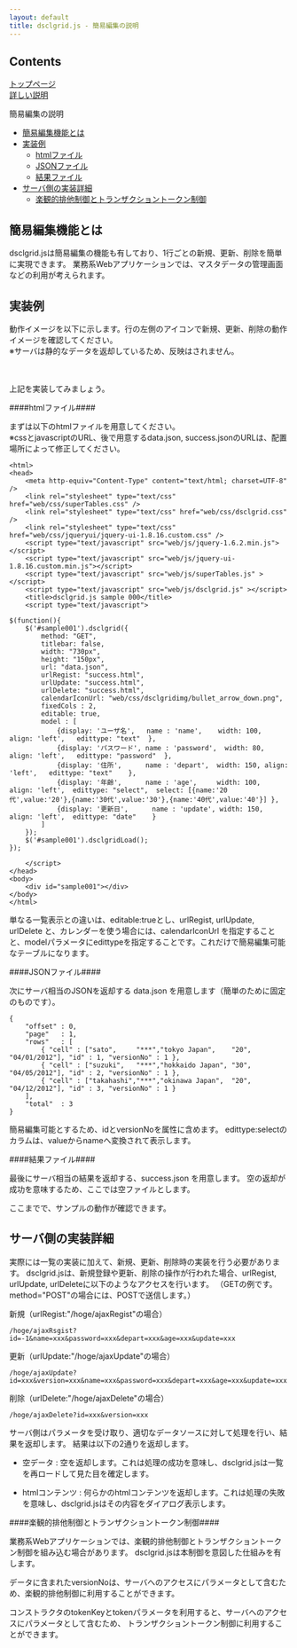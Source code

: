 ```yaml
---
layout: default
title: dsclgrid.js - 簡易編集の説明
---
```


Contents
-----

[トップページ](/)  
[詳しい説明](/details.html)

簡易編集の説明

*  [簡易編集機能とは](#edit)
*  [実装例](#sample)
    *  [htmlファイル](#edit-html)
    *  [JSONファイル](#edit-json)
    *  [結果ファイル](#edit-success)
*  [サーバ側の実装詳細](#edit-server)
    *  [楽観的排他制御とトランザクショントークン制御](#edit-token)

<a name="edit"></a>簡易編集機能とは
-----

dsclgrid.jsは簡易編集の機能も有しており、1行ごとの新規、更新、削除を簡単に実現できます。
業務系Webアプリケーションでは、マスタデータの管理画面などの利用が考えられます。

<a name="sample"></a>実装例
-----

動作イメージを以下に示します。行の左側のアイコンで新規、更新、削除の動作イメージを確認してください。  
※サーバは静的なデータを返却しているため、反映はされません。

<script type="text/javascript">
$(function(){
    $('#sample001').dsclgrid({
        method: "GET",
        titlebar: false,
        width: "730px",
        height: "150px",
        url: "sample/001/data.json",
        urlRegist: "sample/001/success.html",
        urlUpdate: "sample/001/success.html",
        urlDelete: "sample/001/success.html",
        calendarIconUrl: "web/css/dsclgridimg/bullet_arrow_down.png",
        fixedCols : 2,
        editable: true,
        model : [
            {display: 'ユーザ名',   name : 'name',    width: 100, align: 'left',   edittype: "text"  },
            {display: 'パスワード', name : 'password',  width: 80,  align: 'left',   edittype: "password"  },
            {display: '住所',      name : 'depart',  width: 150, align: 'left',   edittype: "text"    },
            {display: '年齢',      name : 'age',     width: 100,  align: 'left',  edittype: "select",  select: [{name:'20代',value:'20'},{name:'30代',value:'30'},{name:'40代',value:'40'}] },
            {display: '更新日',      name : 'update', width: 150, align: 'left',  edittype: "date"    }
        ]
    });
    $('#sample001').dsclgridLoad();
});
</script>
<div style="padding:20px;padding-top:0px;"><div id="sample001"></div></div>

上記を実装してみましょう。

####<a name="edit-html"></a>htmlファイル####

まずは以下のhtmlファイルを用意してください。  
※cssとjavascriptのURL、後で用意するdata.json, success.jsonのURLは、配置場所によって修正してください。

    <html>
    <head>
        <meta http-equiv="Content-Type" content="text/html; charset=UTF-8" />
        <link rel="stylesheet" type="text/css" href="web/css/superTables.css" />
        <link rel="stylesheet" type="text/css" href="web/css/dsclgrid.css" />
        <link rel="stylesheet" type="text/css" href="web/css/jqueryui/jquery-ui-1.8.16.custom.css" />
        <script type="text/javascript" src="web/js/jquery-1.6.2.min.js"></script>
        <script type="text/javascript" src="web/js/jquery-ui-1.8.16.custom.min.js"></script>
        <script type="text/javascript" src="web/js/superTables.js" ></script>
        <script type="text/javascript" src="web/js/dsclgrid.js" ></script>
        <title>dsclgrid.js sample 000</title>
        <script type="text/javascript">
    
    $(function(){
        $('#sample001').dsclgrid({
            method: "GET",
            titlebar: false,
            width: "730px",
            height: "150px",
            url: "data.json",
            urlRegist: "success.html",
            urlUpdate: "success.html",
            urlDelete: "success.html",
            calendarIconUrl: "web/css/dsclgridimg/bullet_arrow_down.png",
            fixedCols : 2,
            editable: true,
            model : [
                {display: 'ユーザ名',   name : 'name',    width: 100, align: 'left',   edittype: "text"  },
                {display: 'パスワード', name : 'password',  width: 80,  align: 'left',   edittype: "password"  },
                {display: '住所',      name : 'depart',  width: 150, align: 'left',   edittype: "text"    },
                {display: '年齢',      name : 'age',     width: 100,  align: 'left',  edittype: "select",  select: [{name:'20代',value:'20'},{name:'30代',value:'30'},{name:'40代',value:'40'}] },
                {display: '更新日',      name : 'update', width: 150, align: 'left',  edittype: "date"    }
            ]
        });
        $('#sample001').dsclgridLoad();
    });
        
        </script>
    </head>
    <body>
        <div id="sample001"></div>
    </body>
    </html>

単なる一覧表示との違いは、editable:trueとし、urlRegist, urlUpdate, urlDelete と、カレンダーを使う場合には、calendarIconUrl
を指定することと、modelパラメータにedittypeを指定することです。これだけで簡易編集可能なテーブルになります。

####<a name="edit-json"></a>JSONファイル####

次にサーバ相当のJSONを返却する data.json を用意します（簡単のために固定のものです）。

    {
        "offset" : 0,
        "page"   : 1,
        "rows"   : [
            { "cell" : ["sato",     "***","tokyo Japan",    "20", "04/01/2012"], "id" : 1, "versionNo" : 1 },
            { "cell" : ["suzuki",   "***","hokkaido Japan", "30", "04/05/2012"], "id" : 2, "versionNo" : 1 },
            { "cell" : ["takahashi","***","okinawa Japan",  "20", "04/12/2012"], "id" : 3, "versionNo" : 1 }
        ],
        "total"  : 3
    }

簡易編集可能とするため、idとversionNoを属性に含めます。
edittype:selectのカラムは、valueからnameへ変換されて表示します。


####<a name="edit-success"></a>結果ファイル####

最後にサーバ相当の結果を返却する、success.json を用意します。
空の返却が成功を意味するため、ここでは空ファイルとします。

ここまでで、サンプルの動作が確認できます。

<a name="edit-server"></a>サーバ側の実装詳細
-----

実際には一覧の実装に加えて、新規、更新、削除時の実装を行う必要があります。
dsclgrid.jsは、新規登録や更新、削除の操作が行われた場合、urlRegist, urlUpdate, urlDeleteに以下のようなアクセスを行います。
（GETの例です。method="POST"の場合には、POSTで送信します。）

新規（urlRegist:"/hoge/ajaxRegist"の場合）

    /hoge/ajaxRsgist?id=-1&name=xxx&password=xxx&depart=xxx&age=xxx&update=xxx

更新（urlUpdate:"/hoge/ajaxUpdate"の場合）

    /hoge/ajaxUpdate?id=xxx&version=xxx&name=xxx&password=xxx&depart=xxx&age=xxx&update=xxx

削除（urlDelete:"/hoge/ajaxDelete"の場合）

    /hoge/ajaxDelete?id=xxx&version=xxx

サーバ側はパラメータを受け取り、適切なデータソースに対して処理を行い、結果を返却します。
結果は以下の2通りを返却します。

-   空データ :
    空を返却します。これは処理の成功を意味し、dsclgrid.jsは一覧を再ロードして見た目を確定します。

-   htmlコンテンツ :
    何らかのhtmlコンテンツを返却します。これは処理の失敗を意味し、dsclgrid.jsはその内容をダイアログ表示します。

####<a name="edit-token"></a>楽観的排他制御とトランザクショントークン制御####

業務系Webアプリケーションでは、楽観的排他制御とトランザクショントークン制御を組み込む場合があります。
dsclgrid.jsは本制御を意図した仕組みを有します。

データに含まれたversionNoは、サーバへのアクセスにパラメータとして含むため、楽観的排他制御に利用することができます。

コンストラクタのtokenKeyとtokenパラメータを利用すると、サーバへのアクセスにパラメータとして含むため、
トランザクショントークン制御に利用することができます。



